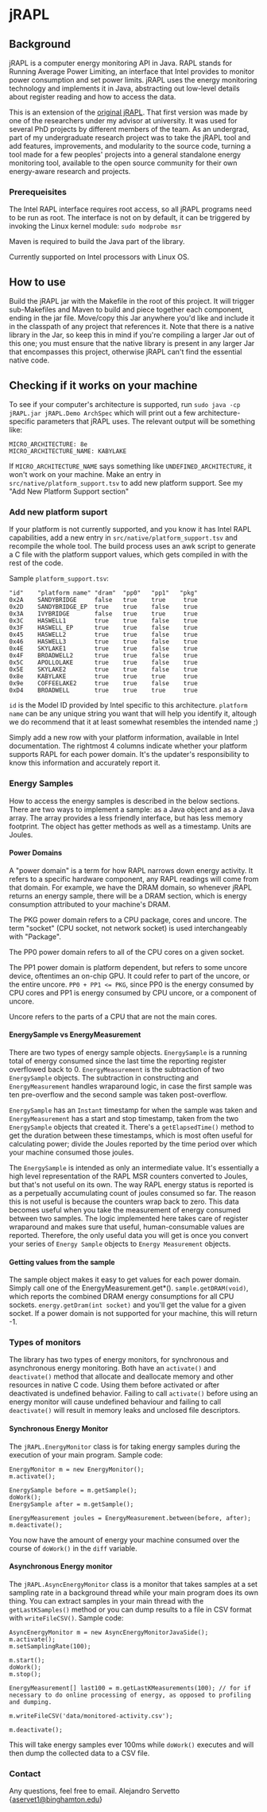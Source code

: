 # jRAPL

## Background
jRAPL is a computer energy monitoring API in Java. RAPL stands for Running Average Power Limiting, an interface that Intel provides to monitor power consumption
and set power limits. jRAPL uses the energy monitoring technology and implements it in Java, abstracting out low-level details about register reading and how to
access the data.

This is an extension of the [original jRAPL](https://github.com/kliu20/jRAPL). That first version was made by one of the researchers under my advisor
at university. It was used for several PhD projects by different members of the team. As an undergrad, part of my undergraduate research project was to take the 
jRAPL tool and add features, improvements, and modularity to the source code, turning a tool made for a few peoples' projects into a general standalone
energy monitoring tool, available to the open source community for their own energy-aware research and projects.

### Prerequeisites
The Intel RAPL interface requires root access, so all jRAPL programs need to be run as root. The interface is not on by default, it can be
triggered by invoking the Linux kernel module: `sudo modprobe msr`

Maven is required to build the Java part of the library.

Currently supported on Intel processors with Linux OS.

## How to use
Build the jRAPL jar with the Makefile in the root of this project. It will trigger sub-Makefiles and Maven to build and piece together
each component, ending in the jar file. Move/copy this Jar anywhere you'd like and include it in the classpath of any project that references
it. Note that there is a native library in the Jar, so keep this in mind if you're compiling a larger Jar out of this one; you must ensure that
the native library is present in any larger Jar that encompasses this project, otherwise jRAPL can't find the essential native code.

## Checking if it works on your machine
To see if your computer's architecture is supported, run 
```sudo java -cp jRAPL.jar jRAPL.Demo ArchSpec```
which will print out a few architecture-specific parameters that jRAPL uses. The relevant output will be something like:
```
MICRO_ARCHITECTURE: 8e
MICRO_ARCHITECTURE_NAME: KABYLAKE
```
If `MICRO_ARCHITECTURE_NAME` says something like `UNDEFINED_ARCHITECTURE`, it won't work on your machine.
Make an entry in `src/native/platform_support.tsv` to add new platform support. See my "Add New Platform Support section"

### Add new platform suport
If your platform is not currently supported, and you know it has Intel RAPL capabilities, add a new entry in `src/native/platform_support.tsv` and
recompile the whole tool. The build process uses an awk script to generate a C file with the platform support values, which gets compiled in with the
rest of the code.

Sample `platform_support.tsv`:
```
"id"    "platform name" "dram"  "pp0"   "pp1"   "pkg"
0x2A    SANDYBRIDGE     false   true    true     true
0x2D    SANDYBRIDGE_EP  true    true    false    true
0x3A    IVYBRIDGE       false   true    true     true
0x3C    HASWELL1        true    true    false    true
0x3F    HASWELL_EP      true    true    false    true
0x45    HASWELL2        true    true    false    true
0x46    HASWELL3        true    true    false    true
0x4E    SKYLAKE1        true    true    false    true
0x4F    BROADWELL2      true    true    false    true
0x5C    APOLLOLAKE      true    true    false    true
0x5E    SKYLAKE2        true    true    false    true
0x8e    KABYLAKE        true    true    true     true
0x9e    COFFEELAKE2     true    true    false    true
0xD4    BROADWELL       true    true    true     true
```
`id` is the Model ID provided by Intel specific to this architecture. `platform name` can be any unique
string you want that will help you identify it, altough we do recommend that it at least somewhat resembles
the intended name ;)

Simply add a new row with your platform information, available in Intel
documentation.  The rightmost 4 columns indicate whether your platform
supports RAPL for each power domain. It's the updater's responsibility
to know this information and accurately report it.

### Energy Samples
How to access the energy samples is described in the below sections. There are two ways to implement a sample: as a Java object and as a Java array.
The array provides a less friendly interface, but has less memory footprint. The object has getter methods as well as a timestamp. Units are Joules.
#### Power Domains
A "power domain" is a term for how RAPL narrows down energy activity. It refers to a specific hardware component, any RAPL readings will
come from that domain. For example, we have the DRAM domain, so whenever jRAPL returns an energy sample, there will be a DRAM section, which
is energy consumption attributed to your machine's DRAM.

The PKG power domain refers to a CPU package, cores and uncore. The term "socket" (CPU socket, not network socket) is used interchangeably with "Package".

The PP0 power domain refers to all of the CPU cores on a given socket.

The PP1 power domain is platform dependent, but refers to some uncore device, oftentimes an on-chip GPU. It could refer to part of the uncore,
or the entire uncore. `PP0 + PP1 <= PKG`, since PP0 is the energy consumed by CPU cores and PP1 is energy consumed by CPU uncore, or a component
of uncore.

Uncore refers to the parts of a CPU that are not the main cores.

#### EnergySample vs EnergyMeasurement
There are two types of energy sample objects. `EnergySample` is a running total of energy consumed since the last time the reporting register
overflowed back to 0. `EnergyMeasurement` is the subtraction of two `EnergySample` objects. The subtraction in constructing and `EnergyMeasurement`
handles wraparound logic, in case the first sample was ten pre-overflow and the second sample was taken post-overflow.

`EnergySample` has an `Instant` timestamp for when the sample was taken and `EnergyMeasurement` has a start and stop timestamp,
taken from the two `EnergySample` objects that created it. There's a `getElapsedTime()` method to get the duration between these timestamps,
which is most often useful for calculating power; divide the Joules reported by the time period over which your machine consumed
those joules.

The `EnergySample` is intended as only an intermediate value. It's essentially a high level representation of the RAPL MSR counters
converted to Joules, but that's not useful on its own. The way RAPL energy status is reported is as a perpetually accumulating count
of joules consumed so far. The reason this is not useful is because the counters wrap back to zero. This data becomes useful when you
take the measurement of energy consumed between two samples. The logic implemented here takes care of register wraparound and makes sure
that useful, human-consumable values are reported. Therefore, the only useful data you will get is once you convert your series of
`Energy Sample` objects to `Energy Measurement` objects.

#### Getting values from the sample
The sample object makes it easy to get values for each power domain. Simply call one of the EnergyMeasurement.get\*().
`sample.getDRAM(void)`, which reports the combined DRAM energy consumptions for all CPU sockets. `energy.getDram(int socket)` and you'll get the value
for a given socket.  If a power domain is not supported for your machine, this will return -1.

### Types of monitors
The library has two types of energy monitors, for synchronous and asynchronous energy monitoring. Both have an `activate()` and `deactivate()`
method that allocate and deallocate memory and other resources in native C code. Using them before activated or after deactivated is undefined behavior.
Failing to call `activate()` before using an energy monitor will cause undefined behaviour and failing to call `deactivate()` will result in
memory leaks and unclosed file descriptors.

#### Synchronous Energy Monitor
The `jRAPL.EnergyMonitor` class is for taking energy samples during the execution of your main program. Sample code:
```
EnergyMonitor m = new EnergyMonitor();
m.activate();

EnergySample before = m.getSample();
doWork();
EnergySample after = m.getSample();

EnergyMeasurement joules = EnergyMeasurement.between(before, after);
m.deactivate();
```
You now have the amount of energy your machine consumed over the course of `doWork()` in the `diff` variable.

#### Asynchronous Energy monitor
The `jRAPL.AsyncEnergyMonitor` class is a monitor that takes samples at a set sampling rate in a background thread while your main program does its own thing.
You can extract samples in your main thread with the `getLastKSamples()` method or you can dump results to a file in CSV format with `writeFileCSV()`.
Sample code:
```
AsyncEnergyMonitor m = new AsyncEnergyMonitorJavaSide();
m.activate();
m.setSamplingRate(100);

m.start();
doWork();
m.stop();

EnergyMeasurement[] last100 = m.getLastKMeasurements(100); // for if necessary to do online processing of energy, as opposed to profiling and dumping.

m.writeFileCSV('data/monitored-activity.csv');

m.deactivate();
```
This will take energy samples ever 100ms while `doWork()` executes and will then dump the collected data to a CSV file.

### Contact
Any questions, feel free to email. Alejandro Servetto {aservet1@binghamton.edu}
